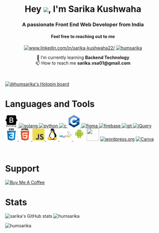 

<h1 align="center">Hey <img src="https://media.giphy.com/media/hvRJCLFzcasrR4ia7z/giphy.gif" width="35">, I'm Sarika Kushwaha</h1>

<h3 align="center">A passionate Front End Web Developer from  India </h3>
<h4 align="center">Feel free to reaching out to me</h4>
<p align="center">
<a href="https://www.linkedin.com/in/sarika-kushwaha22/" target="blank"><img align="center" src="https://raw.githubusercontent.com/rahuldkjain/github-profile-readme-generator/master/src/images/icons/Social/linked-in-alt.svg" alt="www.linkedin.com/in/sarika-kushwaha22/" height="20" width="20" /></a>
<a href="https://instagram.com/humsarika" target = "blank"><img align="center" src="https://raw.githubusercontent.com/rahuldkjain/github-profile-readme-generator/master/src/images/icons/Social/instagram.svg" alt="humsarika" height="20" width="20" /></a>
</p>

<p align = "center">
🌱    I’m currently learning <b>Backend Technology</b> <br>
   📫    How to reach me <b>sarika.vsa01@gmail.com</b>
</p>
<br>


[![@humsarika's Holopin board](https://holopin.me/humsarika)](https://holopin.io/@humsarika)


<h1 align="left">Languages and Tools </h1>
<p align="left">
<a href="https://getbootstrap.com" target="_blank" rel="noreferrer"> <img src="https://raw.githubusercontent.com/devicons/devicon/master/icons/bootstrap/bootstrap-plain-wordmark.svg" alt="bootstrap" width="40" height="40"/> </a>
<a href="https://www.geeksforgeeks.org/go-programming-language-introduction/" target="_blank" rel="noreferrer"> <img src="https://download.logo.wine/logo/Go_(programming_language)/Go_(programming_language)-Logo.wine.png" alt="golang" width="40" height="40"/> </a>  
<a href="https://www.w3schools.com/python" target="_blank" rel="noreferrer"> <img src="https://cf.girlsaskguys.com/q4536300/primary-share.png?24" alt="python" width="40" height="40"/> </a>  
<a href="https://www.w3schools.com/c" target="_blank" rel="noreferrer"> <img src="https://i.pinimg.com/originals/08/28/d3/0828d329e835408893beb6b40c94edf7.png" alt="c" width="40" height="40"/> </a>  
<a href="https://www.w3schools.com/cpp/" target="_blank" rel="noreferrer"> <img src="https://raw.githubusercontent.com/devicons/devicon/master/icons/cplusplus/cplusplus-original.svg" alt="cplusplus" width="40" height="40"/> </a>  
<a href="https://www.figma.com/" target="_blank" rel="noreferrer"> <img src="https://www.vectorlogo.zone/logos/figma/figma-icon.svg" alt="figma" width="40" height="40"/> </a> <a href="https://firebase.google.com/" target="_blank" rel="noreferrer"> <img src="https://www.vectorlogo.zone/logos/firebase/firebase-icon.svg" alt="firebase" width="40" height="40"/> </a> <a href="https://git-scm.com/" target="_blank" rel="noreferrer"> <img src="https://www.vectorlogo.zone/logos/git-scm/git-scm-icon.svg" alt="git" width="40" height="40"/> </a>
  <a href="https://jquery.com/" target="_blank" rel="noreferrer"><img src="https://user-images.githubusercontent.com/78539161/179682340-fcb86e2b-bdbe-4c52-a827-a12e669a58a3.png" alt="jQuery" width="20" height="20"></a>
<a href="https://www.w3schools.com/css/" target="_blank" rel="noreferrer"> <img src="https://raw.githubusercontent.com/devicons/devicon/master/icons/css3/css3-original-wordmark.svg" alt="css3" width="40" height="40"/> </a>
<a href="https://www.w3.org/html/" target="_blank" rel="noreferrer"> <img src="https://raw.githubusercontent.com/devicons/devicon/master/icons/html5/html5-original-wordmark.svg" alt="html5" width="40" height="40"/> </a> <a href="https://developer.mozilla.org/en-US/docs/Web/JavaScript" target="_blank" rel="noreferrer"> <img src="https://raw.githubusercontent.com/devicons/devicon/master/icons/javascript/javascript-original.svg" alt="javascript" width="40" height="40"/> </a>
<a href="https://www.linux.org/" target="_blank" rel="noreferrer"> <img src="https://raw.githubusercontent.com/devicons/devicon/master/icons/linux/linux-original.svg" alt="linux" width="40" height="40"/> </a>
  <a href="https://www.mysql.com/" target="_blank" rel="noreferrer"> <img src="https://raw.githubusercontent.com/devicons/devicon/master/icons/mysql/mysql-original-wordmark.svg" alt="mysql" width="40" height="40"/> </a>
<a href="https://developer.android.com/docs" target="_blank" rel="noreferrer"><img src="https://raw.githubusercontent.com/devicons/devicon/master/icons/android/android-original-wordmark.svg" alt="android" width="40" height="40" style="max-width: 100%;"></a>
<a href="https://hyper.is/" target="_blank" rel="noreferrer"><img src="https://user-images.githubusercontent.com/78539161/180262577-2538fca2-5701-4db4-a2fd-0871adc4af84.svg" width="40" height="40"></a>
 <a href="" target="_blank" rel="noreferrer"><img src="https://user-images.githubusercontent.com/78539161/191458785-b3f513f0-89b0-4951-8c06-5ebd8a16e67d.png" alt="wordpress.org" width="40" ></a>
 <a href="https://www.canva.com/" target="_blank" rel="noreferrer"><img src="https://user-images.githubusercontent.com/78539161/179355900-a860afe3-ba63-4256-a7b4-760c0f416a7c.png" alt="Canva" width="40" height="40"></a>
</p>
<br>

# Support 

<a href="https://www.buymeacoffee.com/humsarika" target="_blank"><img src="https://cdn.buymeacoffee.com/buttons/v2/default-red.png" alt="Buy Me A Coffee" width="150" ></a>

# Stats
![sarika's GitHub stats](https://github-readme-stats.vercel.app/api?username=humsarika&count_private=true&show_icons=true&theme=algolia&hide_gravatar=true&hide_logo=true&width=400&font=Roboto&title_color=#ffffff&title_font=Roboto&title_size=20&title_weight=bold&body_color=#ffffff&body_font=Roboto&body_size=14&body_weight=normal&border_color=#ffffff&border_width=2&border_radius=5&background_color=#000000&show_more=true&more_color=#ffffff&more_font=Roboto&more_size=14&more_weight=normal&more_background_color=#000000&more_border_color=#ffffff&more_border_width=2&more_border_radius=5&more_text_color=#ffffff&more_text_font=Roboto&more_text_size=14&more_text_weight=normal&show_title=true&show_body=true&show_more=true&show_border=true&show_gravatar=true&show_logo=true&show_icons=true&show_gravatar_border=true&show_gravatar_logo=true&show_gravatar_icon=true&show_gravatar_text=true&show_gravatar_background=true&show_gravatar_border_color=#ffffff&show_gravatar_logo_color=#ffffff&show_gravatar_icon_color=#ffffff&show_gravatar_text_color=#ffffff&show_gravatar_background_color=#000000&show_gravatar_border_width=2&show_gravatar_logo_width=2&show_gravatar_icon_width=2&show_gravatar_text_width=2&show_gravatar_background_width=2&show_gravatar_border_radius=5&show_gravatar_logo_radius=5&show_gravatar_icon_radius=5&show_gravatar_text_radius=5&show_gravatar_background_radius=5&show_g)
<img align="" src="https://github-readme-streak-stats.herokuapp.com/?user=humsarika&theme=algolia" alt="humsarika" />
<p align="left"> <img src="https://komarev.com/ghpvc/?username=humsarika&label=Profile%20views&color=0e75b6&style=flat" alt="humsarika" /> </p>

